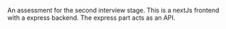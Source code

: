 An assessment for the second interview stage. This is a nextJs frontend with a express backend. The express part acts as an API.
